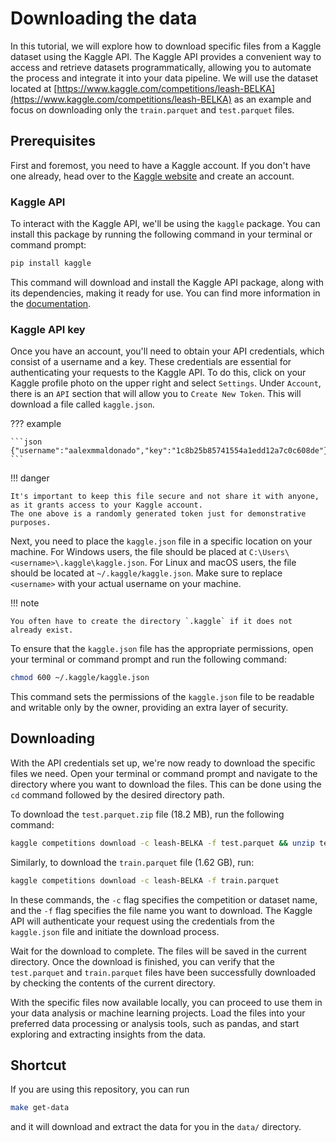 # Downloading the data

In this tutorial, we will explore how to download specific files from a Kaggle dataset using the Kaggle API.
The Kaggle API provides a convenient way to access and retrieve datasets programmatically, allowing you to automate the process and integrate it into your data pipeline.
We will use the dataset located at [https://www.kaggle.com/competitions/leash-BELKA](https://www.kaggle.com/competitions/leash-BELKA) as an example and focus on downloading only the `train.parquet` and `test.parquet` files.

## Prerequisites

First and foremost, you need to have a Kaggle account.
If you don't have one already, head over to the [Kaggle website](https://www.kaggle.com/) and create an account.

### Kaggle API

To interact with the Kaggle API, we'll be using the `kaggle` package.
You can install this package by running the following command in your terminal or command prompt:

```bash
pip install kaggle
```

This command will download and install the Kaggle API package, along with its dependencies, making it ready for use.
You can find more information in the [documentation](https://github.com/Kaggle/kaggle-api/blob/main/docs/README.md).

### Kaggle API key

Once you have an account, you'll need to obtain your API credentials, which consist of a username and a key.
These credentials are essential for authenticating your requests to the Kaggle API.
To do this, click on your Kaggle profile photo on the upper right and select `Settings`.
Under `Account`, there is an `API` section that will allow you to `Create New Token`.
This will download a file called `kaggle.json`.

??? example

    ```json
    {"username":"aalexmmaldonado","key":"1c8b25b85741554a1edd12a7c0c608de"}
    ```

!!! danger

    It's important to keep this file secure and not share it with anyone, as it grants access to your Kaggle account.
    The one above is a randomly generated token just for demonstrative purposes.

Next, you need to place the `kaggle.json` file in a specific location on your machine.
For Windows users, the file should be placed at `C:\Users\<username>\.kaggle\kaggle.json`.
For Linux and macOS users, the file should be located at `~/.kaggle/kaggle.json`.
Make sure to replace `<username>` with your actual username on your machine.

!!! note

    You often have to create the directory `.kaggle` if it does not already exist.

To ensure that the `kaggle.json` file has the appropriate permissions, open your terminal or command prompt and run the following command:

```bash
chmod 600 ~/.kaggle/kaggle.json
```

This command sets the permissions of the `kaggle.json` file to be readable and writable only by the owner, providing an extra layer of security.

## Downloading

With the API credentials set up, we're now ready to download the specific files we need.
Open your terminal or command prompt and navigate to the directory where you want to download the files.
This can be done using the `cd` command followed by the desired directory path.

To download the `test.parquet.zip` file (18.2 MB), run the following command:

```bash
kaggle competitions download -c leash-BELKA -f test.parquet && unzip test.parquet.zip
```

Similarly, to download the `train.parquet` file (1.62 GB), run:

```bash
kaggle competitions download -c leash-BELKA -f train.parquet
```

In these commands, the `-c` flag specifies the competition or dataset name, and the `-f` flag specifies the file name you want to download. The Kaggle API will authenticate your request using the credentials from the `kaggle.json` file and initiate the download process.

Wait for the download to complete. The files will be saved in the current directory. Once the download is finished, you can verify that the `test.parquet` and `train.parquet` files have been successfully downloaded by checking the contents of the current directory.

With the specific files now available locally, you can proceed to use them in your data analysis or machine learning projects. Load the files into your preferred data processing or analysis tools, such as pandas, and start exploring and extracting insights from the data.

## Shortcut

If you are using this repository, you can run

```bash
make get-data
```

and it will download and extract the data for you in the `data/` directory.
